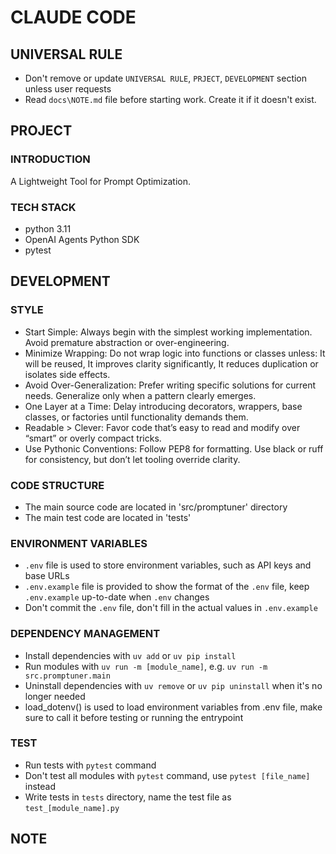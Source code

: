 # CLAUDE CODE

## UNIVERSAL RULE
- Don't remove or update `UNIVERSAL RULE`, `PRJECT`, `DEVELOPMENT` section unless user requests
- Read `docs\NOTE.md` file before starting work. Create it if it doesn't exist.

## PROJECT

### INTRODUCTION

A Lightweight Tool for Prompt Optimization.

### TECH STACK
- python 3.11
- OpenAI Agents Python SDK
- pytest

## DEVELOPMENT

### STYLE
- Start Simple: Always begin with the simplest working implementation. Avoid premature abstraction or over-engineering.
- Minimize Wrapping: Do not wrap logic into functions or classes unless: It will be reused, It improves clarity significantly, It reduces duplication or isolates side effects.
- Avoid Over-Generalization: Prefer writing specific solutions for current needs. Generalize only when a pattern clearly emerges.
- One Layer at a Time: Delay introducing decorators, wrappers, base classes, or factories until functionality demands them.
- Readable > Clever: Favor code that’s easy to read and modify over “smart” or overly compact tricks.
- Use Pythonic Conventions: Follow PEP8 for formatting. Use black or ruff for consistency, but don’t let tooling override clarity.

### CODE STRUCTURE
- The main source code are located in 'src/promptuner' directory
- The main test code are located in 'tests'

### ENVIRONMENT VARIABLES
- `.env` file is used to store environment variables, such as API keys and base URLs
- `.env.example` file is provided to show the format of the `.env` file, keep `.env.example` up-to-date when `.env` changes
- Don't commit the `.env` file, don't fill in the actual values in `.env.example`

### DEPENDENCY MANAGEMENT
- Install dependencies with `uv add` or `uv pip install`
- Run modules with `uv run -m [module_name]`, e.g. `uv run -m src.promptuner.main`
- Uninstall dependencies with `uv remove` or `uv pip uninstall` when it's no longer needed
- load_dotenv() is used to load environment variables from .env file, make sure to call it before testing or running the entrypoint

### TEST
- Run tests with `pytest` command
- Don't test all modules with `pytest` command, use `pytest [file_name]` instead
- Write tests in `tests` directory, name the test file as `test_[module_name].py`

## NOTE
